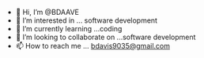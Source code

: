 - 👋 Hi, I’m @BDAAVE
- 👀 I’m interested in ... software development
- 🌱 I’m currently learning ...coding
- 💞️ I’m looking to collaborate on ...software development
- 📫 How to reach me ... bdavis9035@gmail.com

<!---
BDAAVE/BDAAVE is a ✨ special ✨ repository because its `README.md` (this file) appears on your GitHub profile.
You can click the Preview link to take a look at your changes.
--->
